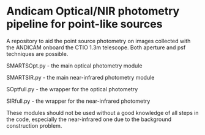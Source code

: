 # Andicam Optical/NIR photometry pipeline for point-like sources

A repository to aid the point source photometry on images collected with the ANDICAM onboard the CTIO 1.3m telescope. Both aperture and psf techniques are possible. 

SMARTSOpt.py - the main optical photometry module

SMARTSIR.py - the main near-infrared photometry module

SOptfull.py - the wrapper for the optical photometry

SIRfull.py - the wrapper for the near-infrared photometry

These modules should not be used without a good knowledge of all steps in the code, especially the near-infrared one due to the background construction problem.
